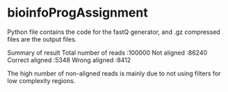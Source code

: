 # bioinfoProgAssignment

Python file contains the code for the fastQ generator, and .gz compressed files are the output files.

Summary of result
Total number of reads :100000
Not aligned :86240
Correct aligned :5348
Wrong aligned :8412

The high number of non-aligned reads is mainly due to not using filters for low complexity regions.
